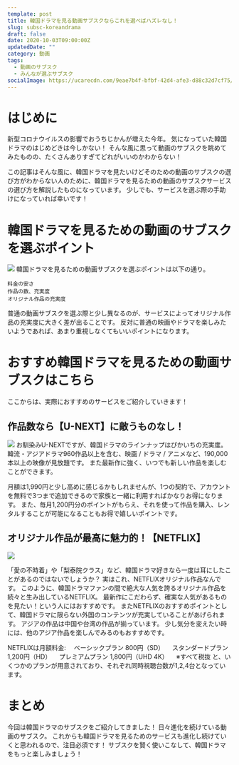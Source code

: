 ```yaml
---
template: post
title: 韓国ドラマを見る動画サブスクならこれを選べばハズレなし！
slug: subsc-koreandrama
draft: false
date: 2020-10-03T09:00:00Z
updatedDate: ""
category: 動画
tags:
  - 動画のサブスク
  - みんなが選ぶサブスク
socialImage: https://ucarecdn.com/9eae7b4f-bfbf-42d4-afe3-d88c32d7cf75/
---
```


# はじめに
新型コロナウイルスの影響でおうちじかんが増えた今年。
気になっていた韓国ドラマのはじめどきは今しかない！
そんな風に思って動画のサブスクを眺めてみたものの、たくさんありすぎてどれがいいのかわからない！

この記事はそんな風に、韓国ドラマを見たいけどそのための動画のサブスクの選び方がわからない人のために、韓国ドラマを見るための動画のサブスクサービスの選び方を解説したものになっています。
少しでも、サービスを選ぶ際の手助けになっていれば幸いです！


# 韓国ドラマを見るための動画のサブスクを選ぶポイント

![](https://ucarecdn.com/1ed4feaf-4e5b-404b-be4b-110e26db4f3e/)
韓国ドラマを見るための動画サブスクを選ぶポイントは以下の通り。

```
料金の安さ
作品の数、充実度
オリジナル作品の充実度
```

普通の動画サブスクを選ぶ際と少し異なるのが、サービスによってオリジナル作品の充実度に大きく差が出ることです。
反対に普通の映画やドラマを楽しみたいようであれば、あまり重視しなくてもいいポイントになります。

# おすすめ韓国ドラマを見るための動画サブスクはこちら
ここからは、実際におすすめのサービスをご紹介していきます！

## 作品数なら【U-NEXT】に敵うものなし！

![](https://ucarecdn.com/b4ecd126-e7fe-4b72-ab5f-1970ec9841cf/)
お馴染みU-NEXTですが、韓国ドラマのラインナップはぴかいちの充実度。
韓流・アジアドラマ960作品以上を含む、映画 / ドラマ / アニメなど、190,000本以上の映像が⾒放題です。
また最新作に強く、いつでも新しい作品を楽しむことができます。

   月額は1,990円と少し高めに感じるかもしれませんが、1つの契約で、アカウントを無料で3つまで追加できるので家族と一緒に利用すればかなりお得になります。
また、毎月1,200円分のポイントがもらえ、それを使って作品を購入、レンタルすることが可能になることもお得で嬉しいポイントです。

## オリジナル作品が最高に魅力的！【NETFLIX】

![](https://ucarecdn.com/cfdce30e-e3f0-47f3-a3a4-921d9cbc49cc/)

「愛の不時着」や「梨泰院クラス」など、韓国ドラマ好きなら一度は耳にしたことがあるのではないでしょうか？
実はこれ、NETFLIXオリジナル作品なんです。
このように、韓国ドラマファンの間で絶大な人気を誇るオリジナル作品を続々と生み出しているNETFLIX。
最新作にこだわらず、確実な人気があるものを見たい！という人にはおすすめです。
またNETFLIXのおすすめポイントとして、韓国ドラマに限らない外国のコンテンツが充実していることがあげられます。
アジアの作品は中国や台湾の作品が揃っています。
少し気分を変えたい時には、他のアジア作品を楽しんでみるのもおすすめです。

NETFLIXは月額料金: 
　ベーシックプラン 800円（SD）
　スタンダードプラン 1,200円（HD）
　プレミアムプラン 1,800円（UHD 4K）
　※すべて税抜
と、いくつかのプランが用意されており、それぞれ同時視聴台数が1,2,4台となっています。

# まとめ
今回は韓国ドラマのサブスクをご紹介してきました！
日々進化を続けている動画のサブスク。
これからも韓国ドラマを見るためのサービスも進化し続けていくと思われるので、注目必須です！
サブスクを賢く使いこなして、韓国ドラマをもっと楽しみましょう！
